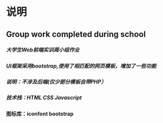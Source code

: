 # 说明
## Group work completed during school
##### 大学生Web前端实训周小组作业
##### UI框架采用bootstrap,使用了相匹配的网页模板，增加了一些功能
##### 说明：不涉及后端(仅少部分模板自带PHP）
##### 技术栈：HTML CSS Javascript  
#### 图标库：iconfont bootstrap
